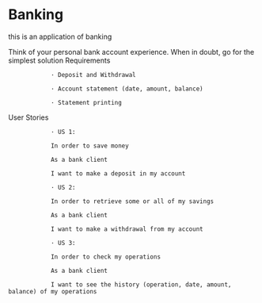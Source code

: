 # Banking
this is an application of banking 


Think of your personal bank account experience. When in doubt, go for the simplest solution Requirements

                · Deposit and Withdrawal

                · Account statement (date, amount, balance)

                · Statement printing

User Stories

                · US 1:

                In order to save money

                As a bank client

                I want to make a deposit in my account

                · US 2:

                In order to retrieve some or all of my savings

                As a bank client

                I want to make a withdrawal from my account

                · US 3:

                In order to check my operations

                As a bank client

                I want to see the history (operation, date, amount, balance) of my operations

 
